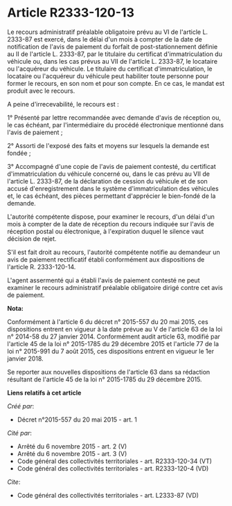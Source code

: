 # Article R2333-120-13

Le recours administratif préalable obligatoire prévu au VI de l'article L. 2333-87 est exercé, dans le délai d'un mois à
compter de la date de notification de l'avis de paiement du forfait de post-stationnement définie au II de l'article L.
2333-87, par le titulaire du certificat d'immatriculation du véhicule ou, dans les cas prévus au VII de l'article L. 2333-87,
le locataire ou l'acquéreur du véhicule. Le titulaire du certificat d'immatriculation, le locataire ou l'acquéreur du
véhicule peut habiliter toute personne pour former le recours, en son nom et pour son compte. En ce cas, le mandat est
produit avec le recours. 

A peine d'irrecevabilité, le recours est : 

1° Présenté par lettre recommandée avec demande d'avis de réception ou, le cas échéant, par l'intermédiaire du procédé
électronique mentionné dans l'avis de paiement ; 

2° Assorti de l'exposé des faits et moyens sur lesquels la demande est fondée ; 

3° Accompagné d'une copie de l'avis de paiement contesté, du certificat d'immatriculation du véhicule concerné ou, dans le
cas prévu au VII de l'article L. 2333-87, de la déclaration de cession du véhicule et de son accusé d'enregistrement dans le
système d'immatriculation des véhicules et, le cas échéant, des pièces permettant d'apprécier le bien-fondé de la demande. 

L'autorité compétente dispose, pour examiner le recours, d'un délai d'un mois à compter de la date de réception du recours
indiquée sur l'avis de réception postal ou électronique, à l'expiration duquel le silence vaut décision de rejet. 

S'il est fait droit au recours, l'autorité compétente notifie au demandeur un avis de paiement rectificatif établi
conformément aux dispositions de l'article R. 2333-120-14. 

L'agent assermenté qui a établi l'avis de paiement contesté ne peut examiner le recours administratif préalable obligatoire
dirigé contre cet avis de paiement.

**Nota:**

Conformément à l'article 6 du décret n° 2015-557 du 20 mai 2015, ces dispositions entrent en vigueur à la date prévue au V de
l'article 63 de la loi n° 2014-58 du 27 janvier 2014. Conformément audit article 63, modifié par l'article 45 de la loi n°
2015-1785 du 29 décembre 2015 et l'article 77 de la loi n° 2015-991 du 7 août 2015, ces dispositions entrent en vigueur le
1er janvier 2018. 

Se reporter aux nouvelles dispositions de l'article 63 dans sa rédaction résultant de l'article 45 de la loi n° 2015-1785 du
29 décembre 2015.

**Liens relatifs à cet article**

_Créé par_:

  - Décret n°2015-557 du 20 mai 2015 - art. 1

_Cité par_:

  - Arrêté du 6 novembre 2015 - art. 2 (V)
  - Arrêté du 6 novembre 2015 - art. 3 (V)
  - Code général des collectivités territoriales - art. R2333-120-34 (VT)
  - Code général des collectivités territoriales - art. R2333-120-4 (VD)

_Cite_:

  - Code général des collectivités territoriales - art. L2333-87 (VD)
